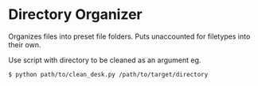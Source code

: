 # Directory Organizer 

Organizes files into preset file folders. Puts unaccounted for filetypes into their own. 

Use script with directory to be cleaned as an argument eg.

```
$ python path/to/clean_desk.py /path/to/target/directory
```